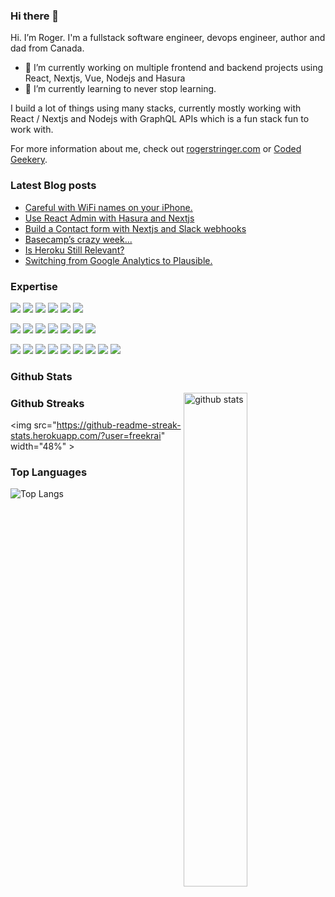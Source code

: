 ### Hi there 👋


Hi. I’m Roger. I'm a fullstack software engineer, devops engineer, author and dad from Canada.

- 🔭 I’m currently working on multiple frontend and backend projects using React, Nextjs, Vue, Nodejs and Hasura
- 🌱 I’m currently learning to never stop learning.

I build a lot of things using many stacks, currently mostly working with React / Nextjs and Nodejs with GraphQL APIs which is a fun stack fun to work with.

For more information about me, check out [rogerstringer.com](https://rogerstringer.com/) or [Coded Geekery](https://codedgeekery.com/).

### Latest Blog posts
<!-- BLOG-POST-LIST:START -->
- [Careful with WiFi names on your iPhone.](https://rogerstringer.com/bad-wifi-names/)
- [Use React Admin with Hasura and Nextjs](https://codedgeekery.com/blog/react-admin-hasura)
- [Build a Contact form with Nextjs and Slack webhooks](https://codedgeekery.com/blog/contact-form-slack)
- [Basecamp’s crazy week...](https://rogerstringer.com/basecamp-crazy-week/)
- [Is Heroku Still Relevant?](https://rogerstringer.com/is-heroku-still-relevant/)
- [Switching from Google Analytics to Plausible.](https://rogerstringer.com/switching-from-google-analytics-to-plausible/)
<!-- BLOG-POST-LIST:END -->


### Expertise

![](https://img.shields.io/badge/react%20-%2320232a.svg?&style=for-the-badge&logo=react&logoColor=%2361DAFB)
![](https://img.shields.io/badge/nextjs%20-%2320232a.svg?&style=for-the-badge&logo=next.js&logoColor=%2361DAFB)
![](https://img.shields.io/badge/vue%20-%2320232a.svg?&style=for-the-badge&logo=vue.js&logoColor=%2361DAFB)
![](https://img.shields.io/badge/node.js%20-%2343853D.svg?&style=for-the-badge&logo=node.js&logoColor=white&color=black)
![](https://img.shields.io/badge/php%20-%2343853D.svg?&style=for-the-badge&logo=php&logoColor=white)
![](https://img.shields.io/badge/twilio%20-%2343853D.svg?&style=for-the-badge&logo=twilio&logoColor=white&color=red)

![](https://img.shields.io/badge/Amazon%20AWS-%23232F3E?logo=amazon-aws&logoColor=white&style=for-the-badge)
![](https://img.shields.io/badge/Docker-%23316192.svg?&style=for-the-badge&logo=docker&logoColor=white)
![](https://img.shields.io/badge/Kubernetes-3DDC84?logo=kubernetes&style=for-the-badge&logoColor=white)
![](https://img.shields.io/badge/OpenFaas-3DDC84?logo=openfaas&style=for-the-badge&logoColor=white&color=blue)
![](https://img.shields.io/badge/Serverless-3DDC84?logo=serverless&style=for-the-badge&logoColor=white&color=blue)
![](https://img.shields.io/badge/Vercel-3DDC84?logo=vercel&style=for-the-badge&logoColor=white&color=blue)
![](https://img.shields.io/badge/Netlify-3DDC84?logo=netlify&style=for-the-badge&logoColor=white&color=blue)

![](https://img.shields.io/badge/GraphQL%20-%2343853D.svg?style=for-the-badge&logo=graphql&logoColor=white&color=blue) 
![](https://img.shields.io/badge/hasura%20-%2343853D.svg?style=for-the-badge&logo=hasura&logoColor=white&color=green) 
![](https://img.shields.io/badge/prisma%20-%2343853D.svg?style=for-the-badge&logo=prisma&logoColor=white&color=blue) 
![](https://img.shields.io/badge/PostgreSQL%20-%2343853D.svg?style=for-the-badge&logo=postgresql&logoColor=white&color=blue) 
![](https://img.shields.io/badge/MySQL%20-%2343853D.svg?style=for-the-badge&logo=mysql&logoColor=white&color=blue)
![](https://img.shields.io/badge/MongDB%20-%2343853D.svg?style=for-the-badge&logo=mongodb&logoColor=white&color=blue) 
![](https://img.shields.io/badge/Supabase%20-%2343853D.svg?style=for-the-badge&logo=supabase&logoColor=white&color=blue)
![](https://img.shields.io/badge/Fauna%20-%2343853D.svg?style=for-the-badge&logo=graphql&logoColor=white&color=blue)
![](https://img.shields.io/badge/Firebase%20-%2343853D.svg?style=for-the-badge&logo=firebase&logoColor=white&color=orange)

### Github Stats

<img src="https://github-readme-stats-knowmad.vercel.app/api?username=freekrai&show_icons=true&theme=gotham" alt="github stats" width="45%" align="right"/>

### Github Streaks
<img src="https://github-readme-streak-stats.herokuapp.com/?user=freekrai" width="48%" >

### Top Languages
 ![Top Langs](https://github-readme-stats-knowmad.vercel.app/api/top-langs/?username=freekrai&layout=compact)

<!--
**freekrai/freekrai** is a ✨ _special_ ✨ repository because its `README.md` (this file) appears on your GitHub profile.

Here are some ideas to get you started:

- 🔭 I’m currently working on ...
- 🌱 I’m currently learning ...
- 👯 I’m looking to collaborate on ...
- 🤔 I’m looking for help with ...
- 💬 Ask me about ...
- 📫 How to reach me: ...
- 😄 Pronouns: ...
- ⚡ Fun fact: ...
-->
